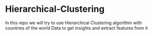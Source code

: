 # Hierarchical-Clustering
In this repo we will try  to use Hierarchical Clustering algorithm with countries of the world Data to get insights and extract features from it 
